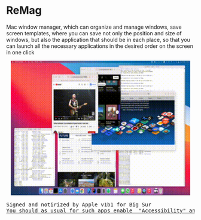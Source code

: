 # ReMag
Mac window manager, which can organize and manage windows, save screen templates, where you can save not only the position and size of windows, but also the application that should be in each place, so that you can launch all the necessary applications in the desired order on the screen in one click
<br>
<p align="center">
  <img src="ScreenRecord_1b1.gif"  width="480" height="360" >
</p>
<pre>
Signed and notirized by Apple v1b1 for Big Sur <a href="ReMag.app"/>
You should as usual for such apps enable  "Accessibility" and "Screen Recording" in your "Security & Privacy" settings.
</pre>
